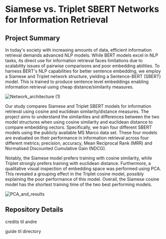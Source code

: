 # Siamese vs. Triplet SBERT Networks for Information Retrieval

## Project Summary

In today's society with increasing amounts of data, efficient information retrieval demands advanced NLP models. While BERT models excel in NLP tasks, its direct use for information retrieval faces limitations due to scalability issues of pairwise comparisons and poor embedding abilities. To harness BERT's NLP capabilities for better sentence embedding, we employ a Siamese and Triplet network structure, yielding a Sentence-BERT (SBERT) model. This is trained to produce sentence level embeddings enabling information retrieval using cheap distance/similarity measures.

![Network_architecture (1)](https://github.com/annabramsloew/DL-SBert/assets/80269825/5c626d14-da95-4360-b459-0dccdda0f624)


Our study compares Siamese and Triplet SBERT models for information retrieval using cosine and euclidean similarity/distance measures. The project aims to understand the similarities and differences between the two model structures when using cosine similarity and euclidean distance to compare embedding vectors. Specifically, we train four different SBERT models using the publicly available MS Marco data set. These four models are evaluated on their performance in information retrieval across four different metrics; precision, accuracy, Mean Reciprocal Rank (MRR) and Normalised Discounted Cumulative Gain (NDCG).

Notably, the Siamese model prefers training with cosine similarity, while Triplet strongly prefers training with euclidean distance. Furthermore, a qualitative visual inspection of embedding space was performed using PCA. This revealed a grouping effect in the Triplet cosine model, possibly explaining the poor performance of this model. Overall, the Siamese cosine model has the shortest training time of the two best performing models.

![PCA_and_results](https://github.com/annabramsloew/DL-SBert/assets/80269825/df5bb271-8917-469a-b4e1-204ebc20c1ee)

## Repository Details

credits til andre

guide til directory
